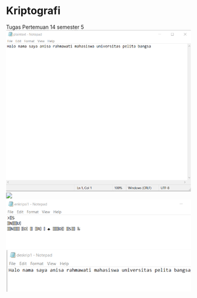 # Kriptografi
Tugas Pertemuan 14 semester 5
<img src="plaintext.png" img>
<img src="cmd enkrispi.png" img>
<img src="hasil enkripsi.png" img>
<img src="hasil deskripsi.png" img>
